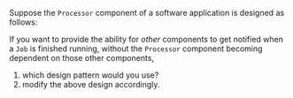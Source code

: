 <panel header="{{ icon_Q }} Apply the suitable pattern">
<question type="text">

Suppose the `Processor` component of a software application is designed as follows:

<pic src="images/exercise-getNotified.png" width="600"/>

If you want to provide the ability for <tooltip content="'other components' refer to the components not shown in the diagram, NOT classes inside the `Processor` box">_other_ components</tooltip> to get notified when a `Job` is finished running, without the `Processor` component becoming dependent on those other components,
1. which design pattern would you use?
1. modify the above design accordingly.

</question>
</panel>
